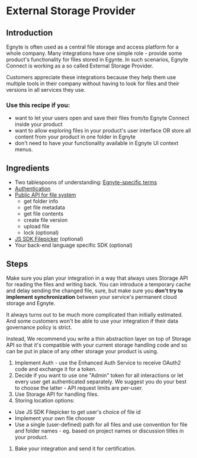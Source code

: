 # External Storage Provider

## Introduction

Egnyte is often used as a central file storage and access platform for a whole company. Many integrations have one simple role - provide some product's functionality for files stored in Egynte. In such scenarios, Egnyte Connect is working as a so called External Storage Provider.

Customers appreciate these integrations because they help them use multiple tools in their company without having to look for files and their versions in all services they use.

### Use this recipe if you:
- want to let your users open and save their files from/to Egnyte Connect inside your product
- want to allow exploring files in your product's user interface OR store all content from your product in one folder in Egnyte
- don't need to have your functionality available in Egnyte UI context menus.


## Ingredients

- Two tablespoons of understanding: [Egnyte-specific terms](definitions.md)
- [Authentication](auth.mds)
- [Public API for file system](https://developers.egnyte.com/docs/read/File_System_Management_API_Documentation)
  - get folder info
  - get file metadata
  - get file contents
  - create file version
  - upload file
  - lock (optional)
- [JS SDK Filepicker](https://github.com/egnyte/egnyte-js-sdk/blob/master/src/docs/widgets.md) (optional)
- Your back-end language specific SDK (optional)

## Steps

Make sure you plan your integration in a way that always uses Storage API for reading the files and writing back. You can introduce a temporary cache and delay sending the changed file, sure, but make sure you **don't try to implement synchronization** between your service's permanent cloud storage and Egnyte.

It always turns out to be much more complicated than initially estimated. And some customers won't be able to use your integration if their data governance policy is strict.

Instead, We recommend you write a thin abstraction layer on top of Storage API so that it's compatible with your current storage handling code and so can be put in place of any other storage your product is using.

1. Implement Auth - use the Enhanced Auth Service to receive OAuth2 code and exchange it for a token.
1. Decide if you want to use one "Admin" token for all interactions or let every user get authenticated separately. We suggest you do your best to choose the latter - API request limits are per-user.
1. Use Storage API for handling files.
1. Storing location options:
  - Use JS SDK Filepicker to get user's choice of file id
  - Implement your own file chooser
  - Use a single (user-defined) path for all files and use convention for file and folder names - eg. based on project names or discussion titles in your product.
1. Bake your integration and send it for certification.
